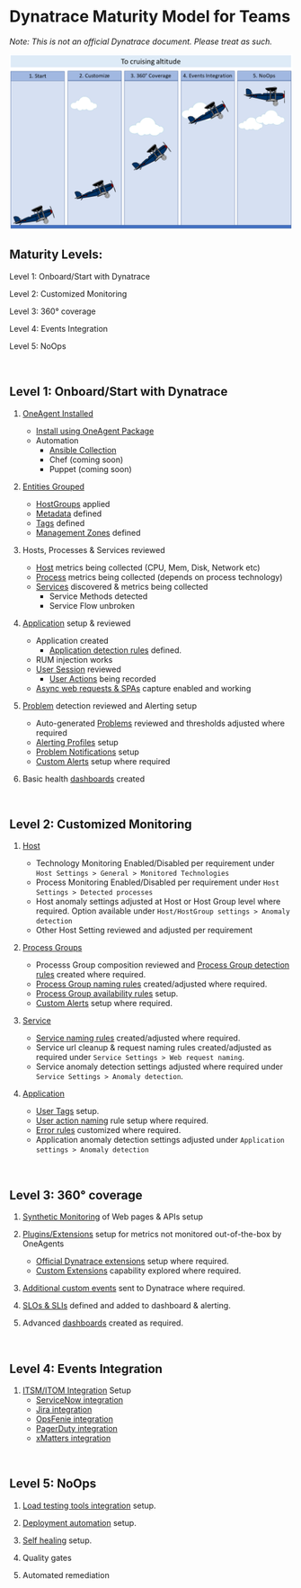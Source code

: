 # Dynatrace Maturity Model for Teams

*Note: This is not an official Dynatrace document. Please treat as such.*


![Maturity_Model_Image](./images/maturity_model_plane_2.png)

## Maturity Levels:

Level 1: Onboard/Start with Dynatrace

Level 2: Customized Monitoring

Level 3: 360° coverage

Level 4: Events Integration

Level 5: NoOps

<br>

## Level 1: Onboard/Start with Dynatrace

1. [OneAgent Installed](https://www.dynatrace.com/support/help/shortlink/oneagent-hub)
    - [Install using OneAgent Package](https://www.dynatrace.com/support/help/shortlink/oneagent-hub#installation-and-operation)
    - Automation
        - [Ansible Collection](https://www.dynatrace.com/support/help/shortlink/oneagent-ansible)
        - Chef (coming soon)
        - Puppet (coming soon)

2. [Entities Grouped](https://www.dynatrace.com/support/help/shortlink/tags-and-metadata-hub)
    - [HostGroups](https://www.dynatrace.com/support/help/shortlink/host-groups) applied
    - [Metadata](https://www.dynatrace.com/support/help/shortlink/tagging-environment-variable) defined
    - [Tags](https://www.dynatrace.com/support/help/shortlink/tagging) defined
    - [Management Zones](https://www.dynatrace.com/support/help/shortlink/management-zones-hub) defined

3. Hosts, Processes & Services reviewed
    - [Host](https://www.dynatrace.com/support/help/shortlink/hosts-hub) metrics being collected (CPU, Mem, Disk, Network etc) 
    - [Process](https://www.dynatrace.com/support/help/shortlink/processes-hubhttps://www.dynatrace.com/support/help/shortlink/processes-hub) metrics being collected (depends on process technology)
    - [Services](https://www.dynatrace.com/support/help/shortlink/transactions-and-services-hub) discovered & metrics being collected
        - Service Methods detected
        - Service Flow unbroken    

4. [Application](https://www.dynatrace.com/support/help/shortlink/rum-application-concept) setup & reviewed
    - Application created
      - [Application detection rules](https://www.dynatrace.com/support/help/shortlink/application-detection-rules) defined.
    - RUM injection works
    - [User Session](https://www.dynatrace.com/support/help/shortlink/user-session) reviewed
        -  [User Actions](https://www.dynatrace.com/support/help/shortlink/user-actions) being recorded
    - [Async web requests & SPAs](https://www.dynatrace.com/support/help/shortlink/capture-xhr-actions) capture enabled and working

5. [Problem](https://www.dynatrace.com/support/help/shortlink/problem-overview-page) detection reviewed and Alerting setup
    - Auto-generated [Problems](https://www.dynatrace.com/support/help/shortlink/problems-intro) reviewed and thresholds adjusted where required
    - [Alerting Profiles](https://www.dynatrace.com/support/help/shortlink/alerting-profiles) setup
    - [Problem Notifications](https://www.dynatrace.com/support/help/shortlink/third-party-integrations-hub) setup
    - [Custom Alerts](https://www.dynatrace.com/support/help/shortlink/event-types-custom-alerts) setup where required

6. Basic health [dashboards](https://www.dynatrace.com/support/help/shortlink/dashboards-hub) created

<br>

## Level 2: Customized Monitoring

1. [Host](https://www.dynatrace.com/support/help/shortlink/hosts-hub)
   - Technology Monitoring Enabled/Disabled per requirement under `Host Settings > General > Monitored Technologies`
   - Process Monitoring Enabled/Disabled per requirement under `Host Settings > Detected processes`
   - Host anomaly settings adjusted at Host or Host Group level where required. Option available under `Host/HostGroup settings > Anomaly detection`
   - Other Host Setting reviewed and adjusted per requirement

2. [Process Groups](https://www.dynatrace.com/support/help/shortlink/processes-hubhttps://www.dynatrace.com/support/help/shortlink/processes-hub)
   - Processs Group composition reviewed and [Process Group detection rules](https://www.dynatrace.com/support/help/shortlink/process-groups) created where required.
   - [Process Group naming rules](https://www.dynatrace.com/support/help/shortlink/process-group-naming) created/adjusted where required.
   - [Process Group availability rules](https://www.dynatrace.com/support/help/shortlink/process-group-alerting) setup.
   - [Custom Alerts](https://www.dynatrace.com/support/help/shortlink/event-types-custom-alerts) setup where required.

3. [Service](https://www.dynatrace.com/support/help/shortlink/transactions-and-services-hub)
   -  [Service naming rules](https://www.dynatrace.com/support/help/shortlink/custom-service-names) created/adjusted where required.
   -  Service url cleanup & request naming rules created/adjusted as required under `Service Settings > Web request naming`.
   -  Service anomaly detection settings adjusted where required under `Service Settings > Anomaly detection`.

4. [Application](https://www.dynatrace.com/support/help/shortlink/rum-application-concept)
   -  [User Tags](https://www.dynatrace.com/support/help/shortlink/user-tagging) setup.
   -  [User action naming](https://www.dynatrace.com/support/help/shortlink/custom-names) rule setup where required.
   -  [Error rules](https://www.dynatrace.com/support/help/shortlink/configure-application-errors) customized where required.
   -  Application anomaly detection settings adjusted under `Application settings > Anomaly detection`

<br>

## Level 3: 360° coverage

1. [Synthetic Monitoring](https://www.dynatrace.com/support/help/shortlink/synthetic-hub) of Web pages & APIs setup

2. [Plugins/Extensions](https://www.dynatrace.com/support/help/shortlink/extensions-hub) setup for metrics not monitored out-of-the-box by OneAgents
   -  [Official Dynatrace extensions](https://www.dynatrace.com/support/help/shortlink/other-technologies-subsection#dynatrace-extension-required) setup where required.
   -  [Custom Extensions](https://www.dynatrace.com/support/help/shortlink/extensions-hub) capability explored where required.

3. [Additional custom events](https://www.dynatrace.com/support/help/shortlink/api-events) sent to Dynatrace where required.

4. [SLOs & SLIs](https://www.dynatrace.com/support/help/shortlink/objectives-hub) defined and added to dashboard & alerting.

5. Advanced [dashboards](https://www.dynatrace.com/support/help/shortlink/dashboards-hub) created as required.

<br>

## Level 4: Events Integration

1. [ITSM/ITOM Integration](https://www.dynatrace.com/support/help/shortlink/third-party-integrations-hub) Setup
    - [ServiceNow integration](https://www.dynatrace.com/support/help/shortlink/servicenow)
    - [Jira integration](https://www.dynatrace.com/support/help/shortlink/jira)
    - [OpsFenie integration](https://www.dynatrace.com/support/help/shortlink/opsgenie)
    - [PagerDuty integration](https://www.dynatrace.com/support/help/shortlink/pagerduty)
    - [xMatters integration](https://www.dynatrace.com/support/help/shortlink/id_xmatters-integration)

<br>

## Level 5: NoOps

1. [Load testing tools integration](https://www.dynatrace.com/support/help/shortlink/load-testing-process) setup.

1. [Deployment automation](https://www.dynatrace.com/support/help/shortlink/third-party-integrations-hub#deployment-automation) setup.
   
2. [Self healing](https://www.dynatrace.com/news/blog/unbreakable-devops-pipeline-shift-left-shift-right-self-healing/) setup.

3. Quality gates

4. Automated remediation




